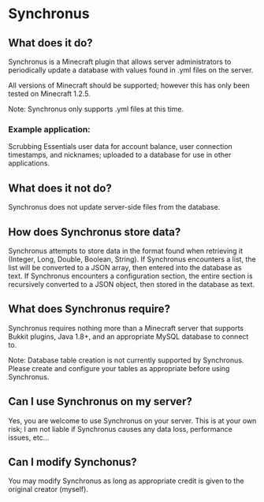 # Synchronus

## What does it do?
Synchronus is a Minecraft plugin that allows server administrators to periodically update a database with values found in .yml files on the server.

All versions of Minecraft should be supported; however this has only been tested on Minecraft 1.2.5.

Note: Synchronus only supports .yml files at this time.

### Example application:
Scrubbing Essentials user data for account balance, user connection timestamps, and nicknames; uploaded to a database for use in other applications.


## What does it not do?
Synchronus does not update server-side files from the database.


## How does Synchronus store data?
Synchronus attempts to store data in the format found when retrieving it (Integer, Long, Double, Boolean, String). If Synchronus encounters a list, the list will be converted to a JSON array, then entered into the database as text. If Synchronus encounters a configuration section, the entire section is recursively converted to a JSON object, then stored in the database as text.


## What does Synchronus require?
Synchronus requires nothing more than a Minecraft server that supports Bukkit plugins, Java 1.8+, and an appropriate MySQL database to connect to.

Note: Database table creation is not currently supported by Synchronus. Please create and configure your tables as appropriate before using Synchronus.


## Can I use Synchronus on my server?
Yes, you are welcome to use Synchronus on your server. This is at your own risk; I am not liable if Synchronus causes any data loss, performance issues, etc...


## Can I modify Synchonus?
You may modify Synchronus as long as appropriate credit is given to the original creator (myself).